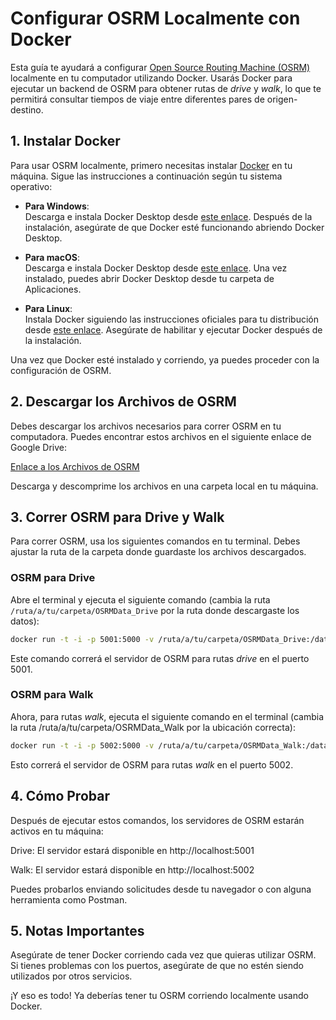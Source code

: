 # Configurar OSRM Localmente con Docker

Esta guía te ayudará a configurar [Open Source Routing Machine (OSRM)](https://github.com/Project-OSRM/osrm-backend) localmente en tu computador utilizando Docker. Usarás Docker para ejecutar un backend de OSRM para obtener rutas de *drive* y *walk*, lo que te permitirá consultar tiempos de viaje entre diferentes pares de origen-destino.

## 1. Instalar Docker

Para usar OSRM localmente, primero necesitas instalar [Docker](https://www.docker.com/products/docker-desktop/) en tu máquina. Sigue las instrucciones a continuación según tu sistema operativo:

- **Para Windows**:  
  Descarga e instala Docker Desktop desde [este enlace](https://docs.docker.com/desktop/install/windows-install/). Después de la instalación, asegúrate de que Docker esté funcionando abriendo Docker Desktop.

- **Para macOS**:  
  Descarga e instala Docker Desktop desde [este enlace](https://docs.docker.com/desktop/install/mac-install/). Una vez instalado, puedes abrir Docker Desktop desde tu carpeta de Aplicaciones.

- **Para Linux**:  
  Instala Docker siguiendo las instrucciones oficiales para tu distribución desde [este enlace](https://docs.docker.com/desktop/install/linux/). Asegúrate de habilitar y ejecutar Docker después de la instalación.

Una vez que Docker esté instalado y corriendo, ya puedes proceder con la configuración de OSRM.

## 2. Descargar los Archivos de OSRM

Debes descargar los archivos necesarios para correr OSRM en tu computadora. Puedes encontrar estos archivos en el siguiente enlace de Google Drive:

[Enlace a los Archivos de OSRM](https://*drive*.google.com) 

Descarga y descomprime los archivos en una carpeta local en tu máquina.

## 3. Correr OSRM para Drive y Walk

Para correr OSRM, usa los siguientes comandos en tu terminal. Debes ajustar la ruta de la carpeta donde guardaste los archivos descargados.

### OSRM para Drive

Abre el terminal y ejecuta el siguiente comando (cambia la ruta `/ruta/a/tu/carpeta/OSRMData_Drive` por la ruta donde descargaste los datos):

```bash
docker run -t -i -p 5001:5000 -v /ruta/a/tu/carpeta/OSRMData_Drive:/data osrm/osrm-backend osrm-routed --algorithm ch --max-table-size 1000000 /data/chile-latest.osrm --mmap=0
```

Este comando correrá el servidor de OSRM para rutas *drive* en el puerto 5001.

### OSRM para Walk
Ahora, para rutas *walk*, ejecuta el siguiente comando en el terminal (cambia la ruta /ruta/a/tu/carpeta/OSRMData_Walk por la ubicación correcta):

```bash
docker run -t -i -p 5002:5000 -v /ruta/a/tu/carpeta/OSRMData_Walk:/data osrm/osrm-backend osrm-routed --algorithm ch --max-table-size 1000000 /data/chile-latest.osrm --mmap=0
```
Esto correrá el servidor de OSRM para rutas *walk* en el puerto 5002.

## 4. Cómo Probar
Después de ejecutar estos comandos, los servidores de OSRM estarán activos en tu máquina:

Drive: El servidor estará disponible en http://localhost:5001

Walk: El servidor estará disponible en http://localhost:5002

Puedes probarlos enviando solicitudes desde tu navegador o con alguna herramienta como Postman.

## 5. Notas Importantes
Asegúrate de tener Docker corriendo cada vez que quieras utilizar OSRM.
Si tienes problemas con los puertos, asegúrate de que no estén siendo utilizados por otros servicios.

¡Y eso es todo! Ya deberías tener tu OSRM corriendo localmente usando Docker.
